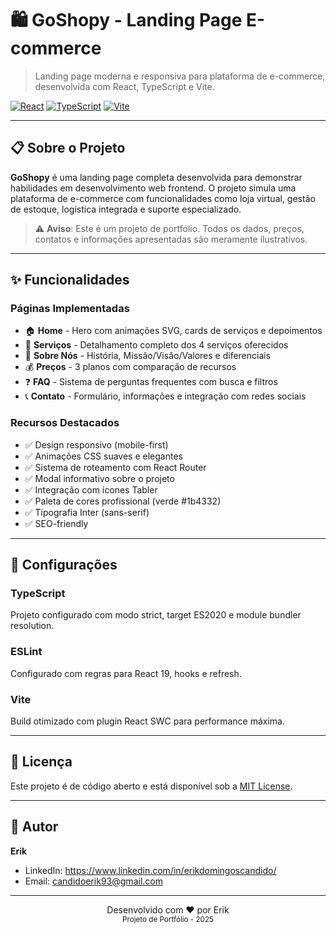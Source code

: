 # 🛍️ GoShopy - Landing Page E-commerce

> Landing page moderna e responsiva para plataforma de e-commerce, desenvolvida com React, TypeScript e Vite.

[![React](https://img.shields.io/badge/React-19.1.1-61DAFB?style=flat&logo=react)](https://reactjs.org/)
[![TypeScript](https://img.shields.io/badge/TypeScript-5.8.3-3178C6?style=flat&logo=typescript)](https://www.typescriptlang.org/)
[![Vite](https://img.shields.io/badge/Vite-7.1.7-646CFF?style=flat&logo=vite)](https://vitejs.dev/)

---

## 📋 Sobre o Projeto

**GoShopy** é uma landing page completa desenvolvida para demonstrar habilidades em desenvolvimento web frontend. O projeto simula uma plataforma de e-commerce com funcionalidades como loja virtual, gestão de estoque, logística integrada e suporte especializado.

> ⚠️ **Aviso**: Este é um projeto de portfólio. Todos os dados, preços, contatos e informações apresentadas são meramente ilustrativos.

---

## ✨ Funcionalidades

### Páginas Implementadas

- 🏠 **Home** - Hero com animações SVG, cards de serviços e depoimentos
- 🛒 **Serviços** - Detalhamento completo dos 4 serviços oferecidos
- 📖 **Sobre Nós** - História, Missão/Visão/Valores e diferenciais
- 💰 **Preços** - 3 planos com comparação de recursos
- ❓ **FAQ** - Sistema de perguntas frequentes com busca e filtros
- 📞 **Contato** - Formulário, informações e integração com redes sociais

### Recursos Destacados

- ✅ Design responsivo (mobile-first)
- ✅ Animações CSS suaves e elegantes
- ✅ Sistema de roteamento com React Router
- ✅ Modal informativo sobre o projeto
- ✅ Integração com ícones Tabler
- ✅ Paleta de cores profissional (verde #1b4332)
- ✅ Tipografia Inter (sans-serif)
- ✅ SEO-friendly

---

## 🔧 Configurações

### TypeScript

Projeto configurado com modo strict, target ES2020 e module bundler resolution.

### ESLint

Configurado com regras para React 19, hooks e refresh.

### Vite

Build otimizado com plugin React SWC para performance máxima.

---

## 📄 Licença

Este projeto é de código aberto e está disponível sob a [MIT License](LICENSE).

---

## 👤 Autor

**Erik**

- LinkedIn: https://www.linkedin.com/in/erikdomingoscandido/
- Email: candidoerik93@gmail.com

---

<div align="center">
  Desenvolvido com ❤️ por Erik
  <br>
  <sub>Projeto de Portfólio - 2025</sub>
</div>
